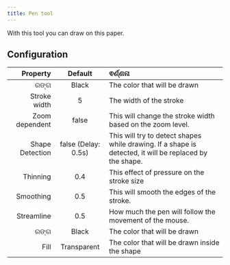 ```yaml
---
title: Pen tool
---
```


With this tool you can draw on this paper.

## Configuration

|        Property |                                 Default                                | ଵର୍ଣ୍ଣନା                                                                                                                                |
| --------------: | :--------------------------------------------------------------------: | :-------------------------------------------------------------------------------------------------------------------------------------- |
|            ରଙ୍ଗ |                                  Black                                 | The color that will be drawn                                                                                                            |
|    Stroke width |                                    5                                   | The width of the stroke                                                                                                                 |
|  Zoom dependent |                                  false                                 | This will change the stroke width based on the zoom level.                                                              |
| Shape Detection | false (Delay: 0.5s) | This will try to detect shapes while drawing. If a shape is detected, it will be replaced by the shape. |
|        Thinning |                           0.4                          | This effect of pressure on the stroke size                                                                                              |
|       Smoothing |                           0.5                          | This will smooth the edges of the stroke.                                                                               |
|      Streamline |                           0.5                          | How much the pen will follow the movement of the mouse.                                                                 |
|            ରଙ୍ଗ |                                  Black                                 | The color that will be drawn                                                                                                            |
|            Fill |                               Transparent                              | The color that will be drawn inside the shape                                                                                           |
